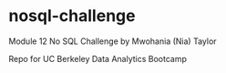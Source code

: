 # nosql-challenge
Module 12 No SQL Challenge by Mwohania (Nia) Taylor

Repo for UC Berkeley Data Analytics Bootcamp
